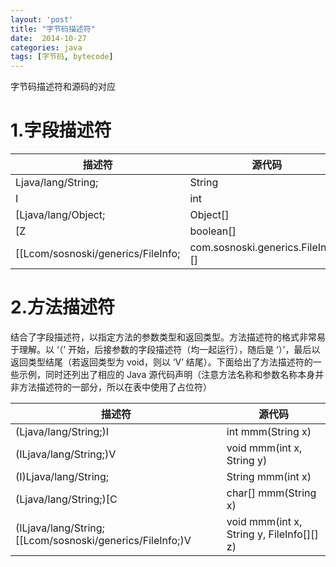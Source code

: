 ```yaml
---
layout: 'post'
title: "字节码描述符"
date:  2014-10-27
categories: java 
tags: [字节码, bytecode]
---
```


字节码描述符和源码的对应

# 1.字段描述符

| 描述符	| 源代码 |
| ------ | ------ |
| Ljava/lang/String; | String |
| I | int |
| [Ljava/lang/Object; | Object[] |
| [Z | boolean[] |
| [[Lcom/sosnoski/generics/FileInfo; | com.sosnoski.generics.FileInfo[][] |

# 2.方法描述符 
结合了字段描述符，以指定方法的参数类型和返回类型。方法描述符的格式非常易于理解。以 ‘（’ 开始，后接参数的字段描述符（均一起运行），随后是 ‘）’，最后以返回类型结尾（若返回类型为 void，则以 ‘V’ 结尾）。下面给出了方法描述符的一些示例，同时还列出了相应的 Java 源代码声明（注意方法名称和参数名称本身并非方法描述符的一部分，所以在表中使用了占位符）

| 描述符   | 源代码 |
| ------ | ------ |
| (Ljava/lang/String;)I | int mmm(String x) |
| (ILjava/lang/String;)V | void mmm(int x, String y) |
| (I)Ljava/lang/String; | String mmm(int x) |
| (Ljava/lang/String;)[C | char[] mmm(String x) |
| (ILjava/lang/String;[[Lcom/sosnoski/generics/FileInfo;)V | void mmm(int x, String y, FileInfo[][] z) |
 